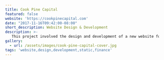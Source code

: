 ```yaml
---
title: Cook Pine Capital
featured: false
website: 'https://cookpinecapital.com'
date: "2017-11-16T09:42:00-08:00"
short_description: Website Design & Development
description: >-
   This project involved the design and development of a new website for Cook Pine Capital, a wealth management firm based in Hawaii. This website uses Jekyll as a static site generator and Netlify CMS for content management.
gallery:
  - url: /assets/images/cook-pine-capital-cover.jpg
tags: 'website,design,development,static,finance'
---
```


